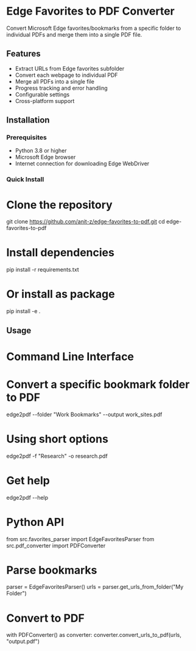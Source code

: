 # Edge Favorites to PDF Converter

Convert Microsoft Edge favorites/bookmarks from a specific folder to individual PDFs and merge them into a single PDF file.

## Features

- Extract URLs from Edge favorites subfolder
- Convert each webpage to individual PDF
- Merge all PDFs into a single file
- Progress tracking and error handling
- Configurable settings
- Cross-platform support

## Installation

### Prerequisites

- Python 3.8 or higher
- Microsoft Edge browser
- Internet connection for downloading Edge WebDriver

### Quick Install

# Clone the repository
git clone https://github.com/anit-z/edge-favorites-to-pdf.git
cd edge-favorites-to-pdf

# Install dependencies
pip install -r requirements.txt

# Or install as package
pip install -e .

## Usage
# Command Line Interface
# Convert a specific bookmark folder to PDF
edge2pdf --folder "Work Bookmarks" --output work_sites.pdf

# Using short options
edge2pdf -f "Research" -o research.pdf

# Get help
edge2pdf --help

# Python API
from src.favorites_parser import EdgeFavoritesParser
from src.pdf_converter import PDFConverter

# Parse bookmarks
parser = EdgeFavoritesParser()
urls = parser.get_urls_from_folder("My Folder")

# Convert to PDF
with PDFConverter() as converter:
    converter.convert_urls_to_pdf(urls, "output.pdf")